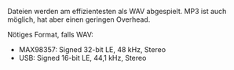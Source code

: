 Dateien werden am effizientesten als WAV abgespielt.
MP3 ist auch möglich, hat aber einen geringen Overhead.

Nötiges Format, falls WAV:
- MAX98357: Signed 32-bit LE, 48 kHz, Stereo
- USB: Signed 16-bit LE, 44,1 kHz, Stereo
